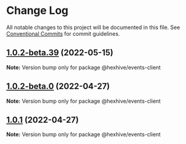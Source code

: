 # Change Log

All notable changes to this project will be documented in this file.
See [Conventional Commits](https://conventionalcommits.org) for commit guidelines.

## [1.0.2-beta.39](https://github.com/TheTechCompany/HexHive/compare/v1.0.2-beta.38...v1.0.2-beta.39) (2022-05-15)

**Note:** Version bump only for package @hexhive/events-client





## [1.0.2-beta.0](https://github.com/TheTechCompany/HexHive/compare/v1.0.1...v1.0.2-beta.0) (2022-04-27)

**Note:** Version bump only for package @hexhive/events-client





## [1.0.1](https://github.com/TheTechCompany/HexHive/compare/v0.0.6-alpha.64...v1.0.1) (2022-04-27)

**Note:** Version bump only for package @hexhive/events-client
